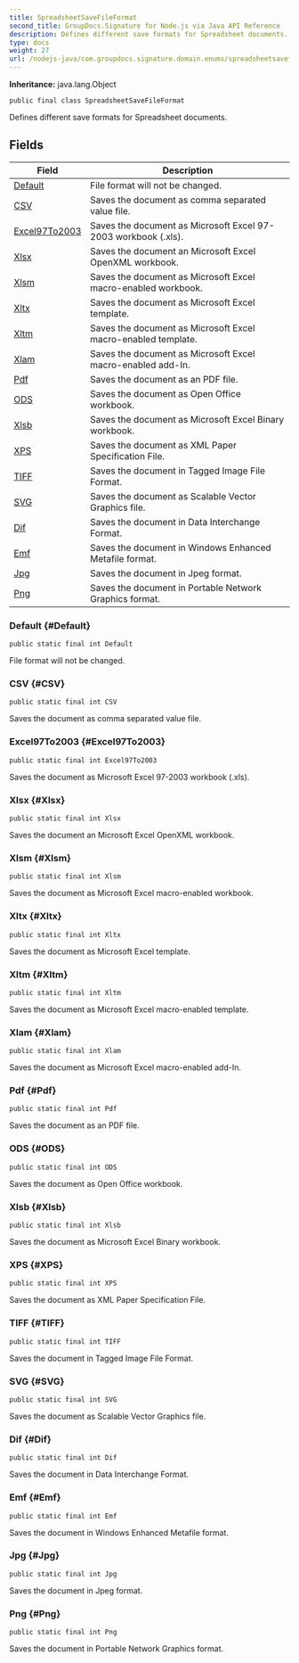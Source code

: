 ```yaml
---
title: SpreadsheetSaveFileFormat
second_title: GroupDocs.Signature for Node.js via Java API Reference
description: Defines different save formats for Spreadsheet documents.
type: docs
weight: 27
url: /nodejs-java/com.groupdocs.signature.domain.enums/spreadsheetsavefileformat/
---
```

**Inheritance:**
java.lang.Object
```
public final class SpreadsheetSaveFileFormat
```

Defines different save formats for Spreadsheet documents.
## Fields

| Field | Description |
| --- | --- |
| [Default](#Default) | File format will not be changed. |
| [CSV](#CSV) | Saves the document as comma separated value file. |
| [Excel97To2003](#Excel97To2003) | Saves the document as Microsoft Excel 97-2003 workbook (.xls). |
| [Xlsx](#Xlsx) | Saves the document an Microsoft Excel OpenXML workbook. |
| [Xlsm](#Xlsm) | Saves the document as Microsoft Excel macro-enabled workbook. |
| [Xltx](#Xltx) | Saves the document as Microsoft Excel template. |
| [Xltm](#Xltm) | Saves the document as Microsoft Excel macro-enabled template. |
| [Xlam](#Xlam) | Saves the document as Microsoft Excel macro-enabled add-In. |
| [Pdf](#Pdf) | Saves the document as an PDF file. |
| [ODS](#ODS) | Saves the document as Open Office workbook. |
| [Xlsb](#Xlsb) | Saves the document as Microsoft Excel Binary workbook. |
| [XPS](#XPS) | Saves the document as XML Paper Specification File. |
| [TIFF](#TIFF) | Saves the document in Tagged Image File Format. |
| [SVG](#SVG) | Saves the document as Scalable Vector Graphics file. |
| [Dif](#Dif) | Saves the document in Data Interchange Format. |
| [Emf](#Emf) | Saves the document in Windows Enhanced Metafile format. |
| [Jpg](#Jpg) | Saves the document in Jpeg format. |
| [Png](#Png) | Saves the document in Portable Network Graphics format. |
### Default {#Default}
```
public static final int Default
```


File format will not be changed.

### CSV {#CSV}
```
public static final int CSV
```


Saves the document as comma separated value file.

### Excel97To2003 {#Excel97To2003}
```
public static final int Excel97To2003
```


Saves the document as Microsoft Excel 97-2003 workbook (.xls).

### Xlsx {#Xlsx}
```
public static final int Xlsx
```


Saves the document an Microsoft Excel OpenXML workbook.

### Xlsm {#Xlsm}
```
public static final int Xlsm
```


Saves the document as Microsoft Excel macro-enabled workbook.

### Xltx {#Xltx}
```
public static final int Xltx
```


Saves the document as Microsoft Excel template.

### Xltm {#Xltm}
```
public static final int Xltm
```


Saves the document as Microsoft Excel macro-enabled template.

### Xlam {#Xlam}
```
public static final int Xlam
```


Saves the document as Microsoft Excel macro-enabled add-In.

### Pdf {#Pdf}
```
public static final int Pdf
```


Saves the document as an PDF file.

### ODS {#ODS}
```
public static final int ODS
```


Saves the document as Open Office workbook.

### Xlsb {#Xlsb}
```
public static final int Xlsb
```


Saves the document as Microsoft Excel Binary workbook.

### XPS {#XPS}
```
public static final int XPS
```


Saves the document as XML Paper Specification File.

### TIFF {#TIFF}
```
public static final int TIFF
```


Saves the document in Tagged Image File Format.

### SVG {#SVG}
```
public static final int SVG
```


Saves the document as Scalable Vector Graphics file.

### Dif {#Dif}
```
public static final int Dif
```


Saves the document in Data Interchange Format.

### Emf {#Emf}
```
public static final int Emf
```


Saves the document in Windows Enhanced Metafile format.

### Jpg {#Jpg}
```
public static final int Jpg
```


Saves the document in Jpeg format.

### Png {#Png}
```
public static final int Png
```


Saves the document in Portable Network Graphics format.


